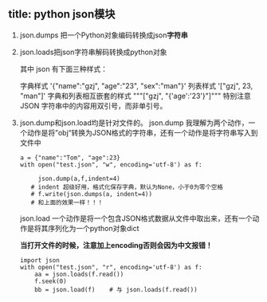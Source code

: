 title: python json模块 
---
1. json.dumps 把一个Python对象编码转换成json**字符串**
2. json.loads把json字符串解码转换成python对象

	其中 json 有下面三种样式：
	
	字典样式 '{"name":"gzj", "age":"23", "sex":"man"}'
	列表样式 '["gzj", 23, "man"]'
	字典和列表相互嵌套的样式 """["gzj", "{'age':'23'}"]""" 
	特别注意 JSON 字符串中的内容用双引号，而非单引号。

3. json.dump和json.load均是针对文件的。
json.dump
我理解为两个动作，一个动作是将”obj“转换为JSON格式的字符串，还有一个动作是将字符串写入到文件中

	```
	a = {"name":"Tom", "age":23}
	with open("test.json", "w", encoding='utf-8') as f:
	
	     json.dump(a,f,indent=4) 
	   # indent 超级好用，格式化保存字典，默认为None，小于0为零个空格
	   # f.write(json.dumps(a, indent=4))
	   # 和上面的效果一样！！！
	```
	json.load
	一个动作是将一个包含JSON格式数据从文件中取出来，还有一个动作是将其序列化为一个python对象dict
	
	**当打开文件的时候，注意加上encoding否则会因为中文报错！**
	```
	import json
	with open("test.json", "r", encoding='utf-8') as f:
	    aa = json.loads(f.read())
	    f.seek(0)
	    bb = json.load(f)    # 与 json.loads(f.read())
	```


